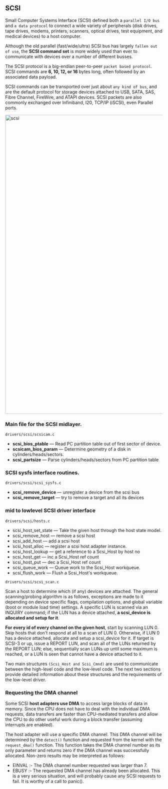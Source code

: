 ## SCSI 
Small Computer Systems Interface (SCSI) defined both a `parallel I/O bus` and `a data protocol` to connect a wide variety of peripherals 
(disk drives, tape drives, modems, printers, scanners, optical drives, test equipment, and medical devices) to a host computer.

Although the old parallel (fast/wide/ultra) SCSI bus has largely `fallen out of use`, the **SCSI command set** is more widely used than ever to communicate with devices over a number of different busses.

The SCSI protocol is a big-endian peer-to-peer `packet based protocol`. SCSI commands are **6, 10, 12, or 16** bytes long, often followed by an associated data payload.

SCSI commands can be transported over just about `any kind of bus`, and are the default protocol for storage devices attached to USB, SATA, SAS, Fibre Channel, FireWire, and ATAPI devices. SCSI packets are also commonly exchanged over Infiniband, I20, TCP/IP (iSCSI), even Parallel ports.

<img width="957" alt="scsi" src="https://github.com/user-attachments/assets/0f3b1929-fb6c-4c6f-bebe-1b4ae55a881c">

### Main file for the SCSI midlayer.

`drivers/scsi/scsicam.c`
- **scsi_bios_ptable** — Read PC partition table out of first sector of device.
- **scsicam_bios_param** — Determine geometry of a disk in cylinders/heads/sectors.
- **scsi_partsize** — Parse cylinders/heads/sectors from PC partition table

### SCSI sysfs interface routines.
`drivers/scsi/scsi_sysfs.c`
- **scsi_remove_device** — unregister a device from the scsi bus
- **scsi_remove_target** — try to remove a target and all its devices

### mid to lowlevel SCSI driver interface
`drivers/scsi/hosts.c`
- scsi_host_set_state — Take the given host through the host state model.
- scsi_remove_host — remove a scsi host
- scsi_add_host — add a scsi host
- scsi_host_alloc — register a scsi host adapter instance.
- scsi_host_lookup — get a reference to a Scsi_Host by host no
- scsi_host_get — inc a Scsi_Host ref count
- scsi_host_put — dec a Scsi_Host ref count
- scsi_queue_work — Queue work to the Scsi_Host workqueue.
- scsi_flush_work — Flush a Scsi_Host's workqueue.

`drivers/scsi/scsi_scan.c`

Scan a host to determine which (if any) devices are attached. The general scanning/probing algorithm is as follows, exceptions are made to it depending on device specific flags, compilation options, and global variable (boot or module load time) settings. A specific LUN is scanned via an INQUIRY command; if the LUN has a device attached, **a scsi_device is allocated and setup for it**. 

**For every id of every channel on the given host**, start by scanning LUN 0. Skip hosts that don't respond at all to a scan of LUN 0. Otherwise, if LUN 0 has a device attached, allocate and setup a scsi_device for it. If target is SCSI-3 or up, issue a REPORT LUN, and scan all of the LUNs returned by the REPORT LUN; else, sequentially scan LUNs up until some maximum is reached, or a LUN is seen that cannot have a device attached to it.


Two main structures `(Scsi_Host and Scsi_Cmnd)` are used to communicate between the high-level code and the low-level code. The next two sections provide detailed information about these structures and the requirements of the low-level driver.

### Requesting the DMA channel
Some SCSI **host adapters use DMA** to access large blocks of data in memory. Since the CPU does not have to deal with the individual DMA requests, data transfers are faster than CPU-mediated transfers and allow the CPU to do other useful work during a block transfer (assuming interrupts are enabled).

The host adapter will use a specific DMA channel. This DMA channel will be determined by the `detect()` function and requested from the kernel with the `request_dma()` function. This function takes the DMA channel number as its only parameter and returns zero if the DMA channel was successfully allocated. Non-zero results may be interpreted as follows:

- EINVAL :-
The DMA channel number requested was larger than 7.
- EBUSY :-
The requested DMA channel has already been allocated. This is a very serious situation, and will probably cause any SCSI requests to fail. It is worthy of a call to panic().
